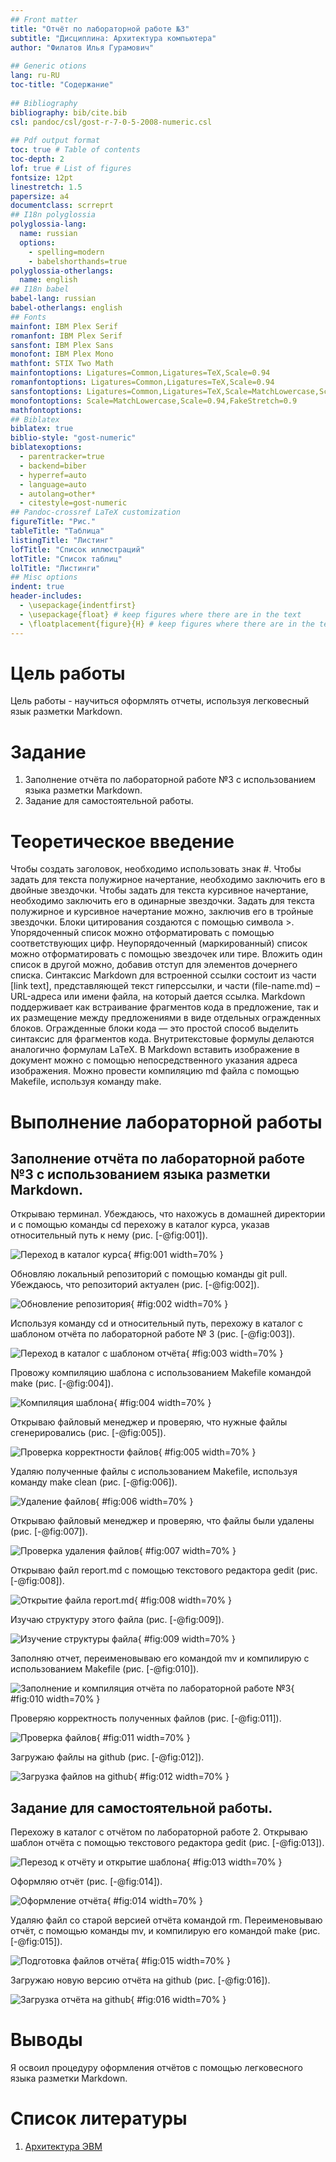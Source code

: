 ```yaml
---
## Front matter
title: "Отчёт по лабораторной работе №3"
subtitle: "Дисциплина: Архитектура компьютера"
author: "Филатов Илья Гурамович"
 
## Generic otions
lang: ru-RU
toc-title: "Содержание"
 
## Bibliography
bibliography: bib/cite.bib
csl: pandoc/csl/gost-r-7-0-5-2008-numeric.csl
 
## Pdf output format
toc: true # Table of contents
toc-depth: 2
lof: true # List of figures
fontsize: 12pt
linestretch: 1.5
papersize: a4
documentclass: scrreprt
## I18n polyglossia
polyglossia-lang:
  name: russian
  options:
    - spelling=modern
    - babelshorthands=true
polyglossia-otherlangs:
  name: english
## I18n babel
babel-lang: russian
babel-otherlangs: english
## Fonts
mainfont: IBM Plex Serif
romanfont: IBM Plex Serif
sansfont: IBM Plex Sans
monofont: IBM Plex Mono
mathfont: STIX Two Math
mainfontoptions: Ligatures=Common,Ligatures=TeX,Scale=0.94
romanfontoptions: Ligatures=Common,Ligatures=TeX,Scale=0.94
sansfontoptions: Ligatures=Common,Ligatures=TeX,Scale=MatchLowercase,Scale=0.94
monofontoptions: Scale=MatchLowercase,Scale=0.94,FakeStretch=0.9
mathfontoptions:
## Biblatex
biblatex: true
biblio-style: "gost-numeric"
biblatexoptions:
  - parentracker=true
  - backend=biber
  - hyperref=auto
  - language=auto
  - autolang=other*
  - citestyle=gost-numeric
## Pandoc-crossref LaTeX customization
figureTitle: "Рис."
tableTitle: "Таблица"
listingTitle: "Листинг"
lofTitle: "Список иллюстраций"
lotTitle: "Список таблиц"
lolTitle: "Листинги"
## Misc options
indent: true
header-includes:
  - \usepackage{indentfirst}
  - \usepackage{float} # keep figures where there are in the text
  - \floatplacement{figure}{H} # keep figures where there are in the text
---
```

 
# Цель работы
 
Цель работы - научиться оформлять отчеты, используя легковесный язык разметки Markdown.
 
# Задание
 
1. Заполнение отчёта по лабораторной работе №3 с использованием языка разметки Markdown.
2. Задание для самостоятельной работы.
 
# Теоретическое введение
 
Чтобы создать заголовок, необходимо использовать знак #.
Чтобы задать для текста полужирное начертание, необходимо заключить его в двойные звездочки.
Чтобы задать для текста курсивное начертание, необходимо заключить его в одинарные звездочки.
Задать для текста полужирное и курсивное начертание можно, заключив его в тройные звездочки.
Блоки цитирования создаются с помощью символа >.
Упорядоченный список можно отформатировать с помощью соответствующих цифр.
Неупорядоченный (маркированный) список можно отформатировать с помощью звездочек или тире.
Вложить один список в другой можно, добавив отступ для элементов дочернего списка.
Синтаксис Markdown для встроенной ссылки состоит из части [link text], представляющей текст гиперссылки, и части (file-name.md) – URL-адреса или имени файла, на который дается ссылка.
Markdown поддерживает как встраивание фрагментов кода в предложение, так и их размещение между предложениями в виде отдельных огражденных блоков. Огражденные блоки кода — это простой способ выделить синтаксис для фрагментов кода.
Внутритекстовые формулы делаются аналогично формулам LaTeX.
В Markdown вставить изображение в документ можно с помощью непосредственного указания адреса изображения.
Можно провести компиляцию md файла с помощью Makefile, используя команду make.
 
# Выполнение лабораторной работы
 
## Заполнение отчёта по лабораторной работе №3 с использованием языка разметки Markdown.
 
Открываю терминал. Убеждаюсь, что нахожусь в домашней директории и с помощью команды cd перехожу в каталог курса, указав относительный путь к нему (рис. [-@fig:001]).
 
![Переход в каталог курса](image/1.png){ #fig:001 width=70% }
 
Обновляю локальный репозиторий с помощью команды git pull. Убеждаюсь, что репозиторий актуален (рис. [-@fig:002]).
 
![Обновление репозитория](image/2.png){ #fig:002 width=70% }
 
Используя команду cd и относительный путь, перехожу в каталог с шаблоном отчёта по лабораторной работе № 3 (рис. [-@fig:003]).
 
![Переход в каталог с шаблоном отчёта](image/3.png){ #fig:003 width=70% }
 
Провожу компиляцию шаблона с использованием Makefile командой  make (рис. [-@fig:004]).
 
![Компиляция шаблона](image/4.png){ #fig:004 width=70% }
 
Открываю файловый менеджер и проверяю, что нужные файлы сгенерировались (рис. [-@fig:005]).
 
![Проверка корректности файлов](image/5.png){ #fig:005 width=70% }
 
Удаляю полученные файлы с использованием Makefile, используя команду make clean (рис. [-@fig:006]).
 
![Удаление файлов](image/6.png){ #fig:006 width=70% }
 
Открываю файловый менеджер и проверяю, что файлы были удалены (рис. [-@fig:007]).
 
![Проверка удаления файлов](image/7.png){ #fig:007 width=70% }
 
Открываю файл report.md c помощью текстового редактора gedit (рис. [-@fig:008]).
 
![Открытие файла report.md](image/8.png){ #fig:008 width=70% }
 
Изучаю структуру этого файла (рис. [-@fig:009]).
 
![Изучение структуры файла](image/9.png){ #fig:009 width=70% }

Заполняю отчет, переименовываю его командой mv и компилирую с использованием Makefile (рис. [-@fig:010]).
 
![Заполнение и компиляция отчёта по лабораторной работе №3](image/10.png){ #fig:010 width=70% }
 
Проверяю корректность полученных файлов (рис. [-@fig:011]).
 
![Проверка файлов](image/11.png){ #fig:011 width=70% }
 
Загружаю файлы на github (рис. [-@fig:012]).
 
![Загрузка файлов на github](image/12.png){ #fig:012 width=70% }
 
## Задание для самостоятельной работы.
 
Перехожу в каталог с отчётом по лабораторной работе 2. Открываю шаблон отчёта с помощью текстового редактора gedit (рис. [-@fig:013]).
 
![Перезод к отчёту и открытие шаблона](image/13.png){ #fig:013 width=70% }
 
Оформляю отчёт (рис. [-@fig:014]).
 
![Оформление отчёта](image/14.png){ #fig:014 width=70% }
 
Удаляю файл со старой версией отчёта командой rm. Переименовываю отчёт, с помощью команды mv, и компилирую его командой make (рис. [-@fig:015]).
 
![Подготовка файлов отчёта](image/15.png){ #fig:015 width=70% }
 
Загружаю новую версию отчёта на github (рис. [-@fig:016]).
 
![Загрузка отчёта на github](image/16.png){ #fig:016 width=70% }
 
# Выводы
 
Я освоил процедуру оформления отчётов с помощью легковесного языка разметки Markdown.
 
# Список литературы
 
1. [Архитектура ЭВМ](https://esystem.rudn.ru/pluginfile.php/2089530/mod_resource/…)
